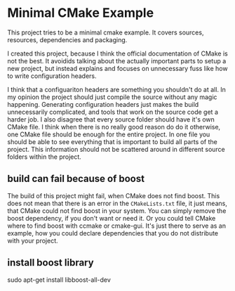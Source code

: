 # Minimal CMake Example
This project tries to be a minimal cmake example. It covers sources,
resources, dependencies and packaging.

I created this project, because I think the official documentation of
CMake is not the best. It avoidids talking about the actually
important parts to setup a new project, but instead explains and
focuses on unnecessary fuss like how to write configuration headers.

I think that a configuariton headers are something you shouldn't do at
all. In my opinion the project should just compile the source without
any magic happening. Generating configuration headers just makes the
build unnecessarily complicated, and tools that work on the source
code get a harder job. I also disagree that every source folder should
have it's own CMake file. I think when there is no really good reason
do do it otherwise, one CMake file should be enough for the entire
project. In one file you should be able to see everything that is
important to build all parts of the project. This information should
not be scattered around in different source folders within the
project.

## build can fail because of boost

The build of this project might fail, when CMake does not find
boost. This does not mean that there is an error in the
``CMakeLists.txt`` file, it just means, that CMake could not find
boost in your system. You can simply remove the boost dependency, if
you don't want or need it. Or you could tell CMake where to find boost
with ccmake or cmake-gui. It's just there to serve as an example, how
you could declare dependencies that you do not distribute with your
project.

## install boost library
sudo apt-get install libboost-all-dev  
